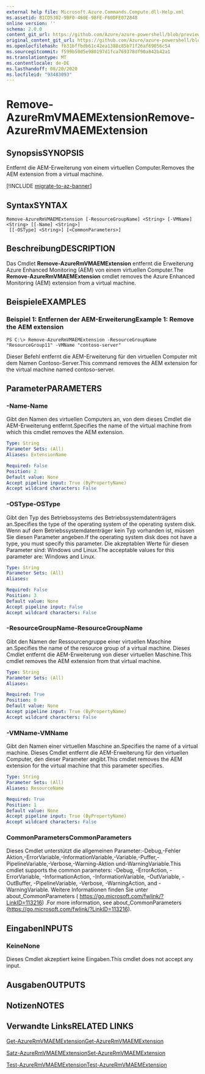 ```yaml
---
external help file: Microsoft.Azure.Commands.Compute.dll-Help.xml
ms.assetid: B1CD5302-9BF0-460E-98FE-F60DFE072848
online version: ''
schema: 2.0.0
content_git_url: https://github.com/Azure/azure-powershell/blob/preview/src/ResourceManager/Compute/Stack/Commands.Compute/help/Remove-AzureRmVMAEMExtension.md
original_content_git_url: https://github.com/Azure/azure-powershell/blob/preview/src/ResourceManager/Compute/Stack/Commands.Compute/help/Remove-AzureRmVMAEMExtension.md
ms.openlocfilehash: fb31bffbdb61c42ea1388c85b71f26af69056c54
ms.sourcegitcommit: f599b50d5e980197d1fca769378df90a842b42a1
ms.translationtype: MT
ms.contentlocale: de-DE
ms.lasthandoff: 08/20/2020
ms.locfileid: "93483093"
---
```

# <span data-ttu-id="e4596-101">Remove-AzureRmVMAEMExtension</span><span class="sxs-lookup"><span data-stu-id="e4596-101">Remove-AzureRmVMAEMExtension</span></span>

## <span data-ttu-id="e4596-102">Synopsis</span><span class="sxs-lookup"><span data-stu-id="e4596-102">SYNOPSIS</span></span>
<span data-ttu-id="e4596-103">Entfernt die AEM-Erweiterung von einem virtuellen Computer.</span><span class="sxs-lookup"><span data-stu-id="e4596-103">Removes the AEM extension from a virtual machine.</span></span>

[!INCLUDE [migrate-to-az-banner](../../includes/migrate-to-az-banner.md)]

## <span data-ttu-id="e4596-104">Syntax</span><span class="sxs-lookup"><span data-stu-id="e4596-104">SYNTAX</span></span>

```
Remove-AzureRmVMAEMExtension [-ResourceGroupName] <String> [-VMName] <String> [[-Name] <String>]
 [[-OSType] <String>] [<CommonParameters>]
```

## <span data-ttu-id="e4596-105">Beschreibung</span><span class="sxs-lookup"><span data-stu-id="e4596-105">DESCRIPTION</span></span>
<span data-ttu-id="e4596-106">Das Cmdlet **Remove-AzureRmVMAEMExtension** entfernt die Erweiterung Azure Enhanced Monitoring (AEM) von einem virtuellen Computer.</span><span class="sxs-lookup"><span data-stu-id="e4596-106">The **Remove-AzureRmVMAEMExtension** cmdlet removes the Azure Enhanced Monitoring (AEM) extension from a virtual machine.</span></span>

## <span data-ttu-id="e4596-107">Beispiele</span><span class="sxs-lookup"><span data-stu-id="e4596-107">EXAMPLES</span></span>

### <span data-ttu-id="e4596-108">Beispiel 1: Entfernen der AEM-Erweiterung</span><span class="sxs-lookup"><span data-stu-id="e4596-108">Example 1: Remove the AEM extension</span></span>
```
PS C:\> Remove-AzureRmVMAEMExtension -ResourceGroupName "ResourceGroup11" -VMName "contoso-server"
```

<span data-ttu-id="e4596-109">Dieser Befehl entfernt die AEM-Erweiterung für den virtuellen Computer mit dem Namen Contoso-Server.</span><span class="sxs-lookup"><span data-stu-id="e4596-109">This command removes the AEM extension for the virtual machine named contoso-server.</span></span>

## <span data-ttu-id="e4596-110">Parameter</span><span class="sxs-lookup"><span data-stu-id="e4596-110">PARAMETERS</span></span>

### <span data-ttu-id="e4596-111">-Name</span><span class="sxs-lookup"><span data-stu-id="e4596-111">-Name</span></span>
<span data-ttu-id="e4596-112">Gibt den Namen des virtuellen Computers an, von dem dieses Cmdlet die AEM-Erweiterung entfernt.</span><span class="sxs-lookup"><span data-stu-id="e4596-112">Specifies the name of the virtual machine from which this cmdlet removes the AEM extension.</span></span>

```yaml
Type: String
Parameter Sets: (All)
Aliases: ExtensionName

Required: False
Position: 2
Default value: None
Accept pipeline input: True (ByPropertyName)
Accept wildcard characters: False
```

### <span data-ttu-id="e4596-113">-OSType</span><span class="sxs-lookup"><span data-stu-id="e4596-113">-OSType</span></span>
<span data-ttu-id="e4596-114">Gibt den Typ des Betriebssystems des Betriebssystemdatenträgers an.</span><span class="sxs-lookup"><span data-stu-id="e4596-114">Specifies the type of the operating system of the operating system disk.</span></span>
<span data-ttu-id="e4596-115">Wenn auf dem Betriebssystemdatenträger kein Typ vorhanden ist, müssen Sie diesen Parameter angeben.</span><span class="sxs-lookup"><span data-stu-id="e4596-115">If the operating system disk does not have a type, you must specify this parameter.</span></span>
<span data-ttu-id="e4596-116">Die akzeptablen Werte für diesen Parameter sind: Windows und Linux.</span><span class="sxs-lookup"><span data-stu-id="e4596-116">The acceptable values for this parameter are: Windows and Linux.</span></span>

```yaml
Type: String
Parameter Sets: (All)
Aliases: 

Required: False
Position: 3
Default value: None
Accept pipeline input: False
Accept wildcard characters: False
```

### <span data-ttu-id="e4596-117">-ResourceGroupName</span><span class="sxs-lookup"><span data-stu-id="e4596-117">-ResourceGroupName</span></span>
<span data-ttu-id="e4596-118">Gibt den Namen der Ressourcengruppe einer virtuellen Maschine an.</span><span class="sxs-lookup"><span data-stu-id="e4596-118">Specifies the name of the resource group of a virtual machine.</span></span>
<span data-ttu-id="e4596-119">Dieses Cmdlet entfernt die AEM-Erweiterung von dieser virtuellen Maschine.</span><span class="sxs-lookup"><span data-stu-id="e4596-119">This cmdlet removes the AEM extension from that virtual machine.</span></span>

```yaml
Type: String
Parameter Sets: (All)
Aliases: 

Required: True
Position: 0
Default value: None
Accept pipeline input: True (ByPropertyName)
Accept wildcard characters: False
```

### <span data-ttu-id="e4596-120">-VMName</span><span class="sxs-lookup"><span data-stu-id="e4596-120">-VMName</span></span>
<span data-ttu-id="e4596-121">Gibt den Namen einer virtuellen Maschine an.</span><span class="sxs-lookup"><span data-stu-id="e4596-121">Specifies the name of a virtual machine.</span></span>
<span data-ttu-id="e4596-122">Dieses Cmdlet entfernt die AEM-Erweiterung für den virtuellen Computer, den dieser Parameter angibt.</span><span class="sxs-lookup"><span data-stu-id="e4596-122">This cmdlet removes the AEM extension for the virtual machine that this parameter specifies.</span></span>

```yaml
Type: String
Parameter Sets: (All)
Aliases: ResourceName

Required: True
Position: 1
Default value: None
Accept pipeline input: True (ByPropertyName)
Accept wildcard characters: False
```

### <span data-ttu-id="e4596-123">CommonParameters</span><span class="sxs-lookup"><span data-stu-id="e4596-123">CommonParameters</span></span>
<span data-ttu-id="e4596-124">Dieses Cmdlet unterstützt die allgemeinen Parameter:-Debug,-Fehler Aktion,-ErrorVariable,-InformationVariable,-Variable,-Puffer,-PipelineVariable,-Verbose,-Warning-Aktion und-WarningVariable.</span><span class="sxs-lookup"><span data-stu-id="e4596-124">This cmdlet supports the common parameters: -Debug, -ErrorAction, -ErrorVariable, -InformationAction, -InformationVariable, -OutVariable, -OutBuffer, -PipelineVariable, -Verbose, -WarningAction, and -WarningVariable.</span></span> <span data-ttu-id="e4596-125">Weitere Informationen finden Sie unter about_CommonParameters ( https://go.microsoft.com/fwlink/?LinkID=113216) .</span><span class="sxs-lookup"><span data-stu-id="e4596-125">For more information, see about_CommonParameters (https://go.microsoft.com/fwlink/?LinkID=113216).</span></span>

## <span data-ttu-id="e4596-126">Eingaben</span><span class="sxs-lookup"><span data-stu-id="e4596-126">INPUTS</span></span>

### <span data-ttu-id="e4596-127">Keine</span><span class="sxs-lookup"><span data-stu-id="e4596-127">None</span></span>
<span data-ttu-id="e4596-128">Dieses Cmdlet akzeptiert keine Eingaben.</span><span class="sxs-lookup"><span data-stu-id="e4596-128">This cmdlet does not accept any input.</span></span>

## <span data-ttu-id="e4596-129">Ausgaben</span><span class="sxs-lookup"><span data-stu-id="e4596-129">OUTPUTS</span></span>

## <span data-ttu-id="e4596-130">Notizen</span><span class="sxs-lookup"><span data-stu-id="e4596-130">NOTES</span></span>

## <span data-ttu-id="e4596-131">Verwandte Links</span><span class="sxs-lookup"><span data-stu-id="e4596-131">RELATED LINKS</span></span>

[<span data-ttu-id="e4596-132">Get-AzureRmVMAEMExtension</span><span class="sxs-lookup"><span data-stu-id="e4596-132">Get-AzureRmVMAEMExtension</span></span>](./Get-AzureRmVMAEMExtension.md)

[<span data-ttu-id="e4596-133">Satz-AzureRmVMAEMExtension</span><span class="sxs-lookup"><span data-stu-id="e4596-133">Set-AzureRmVMAEMExtension</span></span>](./Set-AzureRmVMAEMExtension.md)

[<span data-ttu-id="e4596-134">Test-AzureRmVMAEMExtension</span><span class="sxs-lookup"><span data-stu-id="e4596-134">Test-AzureRmVMAEMExtension</span></span>](./Test-AzureRmVMAEMExtension.md)


